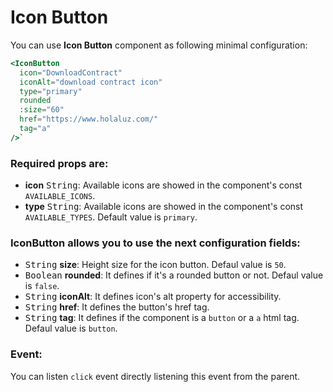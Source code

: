# Icon Button

You can use **Icon Button** component as following minimal configuration:

```handlebars
<IconButton
  icon="DownloadContract"
  iconAlt="download contract icon"
  type="primary"
  rounded
  :size="60"
  href="https://www.holaluz.com/"
  tag="a"
/>`
```

### Required props are:

- **icon** <kbd>String</kbd>: Available icons are showed in the component's const `AVAILABLE_ICONS`.
- **type** <kbd>String</kbd>: Available icons are showed in the component's const `AVAILABLE_TYPES`. Default value is `primary`.

### IconButton allows you to use the next configuration fields:

- <kbd>String</kbd> **size**: Height size for the icon button. Defaul value is `50`.
- <kbd>Boolean</kbd> **rounded**: It defines if it's a rounded button or not. Defaul value is `false`.
- <kbd>String</kbd> **iconAlt**: It defines icon's alt property for accessibility.
- <kbd>String</kbd> **href**: It defines the button's href tag.
- <kbd>String</kbd> **tag**: It defines if the component is a `button` or a `a` html tag. Defaul value is `button`.

### Event:

You can listen `click` event directly listening this event from the parent.
